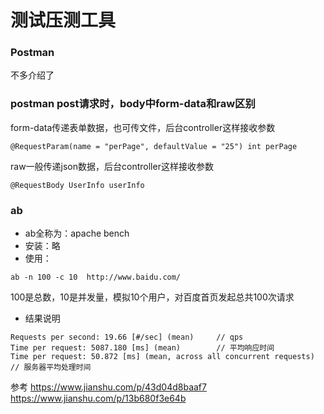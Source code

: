 # 测试压测工具

### Postman
不多介绍了

### postman post请求时，body中form-data和raw区别
form-data传递表单数据，也可传文件，后台controller这样接收参数
```
@RequestParam(name = "perPage", defaultValue = "25") int perPage
```
raw一般传递json数据，后台controller这样接收参数
```
@RequestBody UserInfo userInfo
```


### ab
- ab全称为：apache bench
- 安装：略
- 使用：
```
ab -n 100 -c 10  http://www.baidu.com/
```
100是总数，10是并发量，模拟10个用户，对百度首页发起总共100次请求

- 结果说明
```
Requests per second: 19.66 [#/sec] (mean)     // qps
Time per request: 5087.180 [ms] (mean)        // 平均响应时间 
Time per request: 50.872 [ms] (mean, across all concurrent requests)     // 服务器平均处理时间
```

参考
<https://www.jianshu.com/p/43d04d8baaf7>
<https://www.jianshu.com/p/13b680f3e64b>